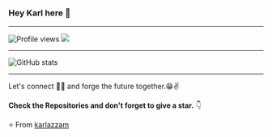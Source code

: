 ### Hey Karl here 👋

---
  

![Profile views](https://gpvc.arturio.dev/karlazzam)  <img src="https://img.shields.io/github/followers/karlazzam?label=Follow" style=" float:left, margin-right:10px" />


---

![GitHub stats](https://github-readme-stats.vercel.app/api?username=karlazzam&show_icons=true&hide_border=true)

---

Let's connect 👨‍💻 and forge the future together.😁✌

**Check the Repositories and don't forget to give a star.** 👇

:star: From [karlazzam](https://github.com/karlazzam)

